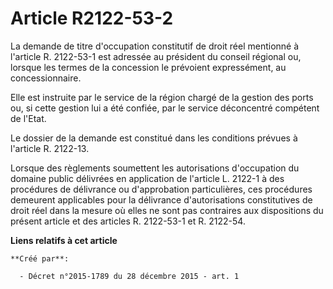 # Article R2122-53-2

La demande de titre d'occupation constitutif de droit réel mentionné à l'article R. 2122-53-1 est adressée au président du
conseil régional ou, lorsque les termes de la concession le prévoient expressément, au concessionnaire. 

Elle est instruite par le service de la région chargé de la gestion des ports ou, si cette gestion lui a été confiée, par le
service déconcentré compétent de l'Etat. 

Le dossier de la demande est constitué dans les conditions prévues à l'article R. 2122-13. 

Lorsque des règlements soumettent les autorisations d'occupation du domaine public délivrées en application de l'article L.
2122-1 à des procédures de délivrance ou d'approbation particulières, ces procédures demeurent applicables pour la délivrance
d'autorisations constitutives de droit réel dans la mesure où elles ne sont pas contraires aux dispositions du présent
article et des articles R. 2122-53-1 et R. 2122-54.

**Liens relatifs à cet article**

	**Créé par**:

	  - Décret n°2015-1789 du 28 décembre 2015 - art. 1
